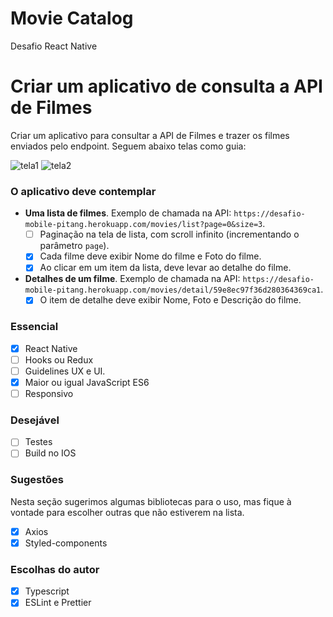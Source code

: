 # Movie Catalog
Desafio React Native

# Criar um aplicativo de consulta a API de Filmes #

Criar um aplicativo para consultar a API de Filmes e trazer os filmes enviados pelo endpoint. Seguem abaixo telas como guia:

![tela1](https://user-images.githubusercontent.com/7905193/33221593-75c45b4e-d12f-11e7-833c-cc4acbd5ef0e.png)
![tela2](https://user-images.githubusercontent.com/7905193/33221600-85b668ee-d12f-11e7-95fa-8f66bd47f6ab.png)

### **O aplicativo deve contemplar** ###

- __Uma lista de filmes__. Exemplo de chamada na API: `https://desafio-mobile-pitang.herokuapp.com/movies/list?page=0&size=3`.
    * [ ] Paginação na tela de lista, com scroll infinito (incrementando o parâmetro `page`).
    * [X] Cada filme deve exibir Nome do filme e Foto do filme.
    * [X] Ao clicar em um item da lista, deve levar ao detalhe do filme.
- __Detalhes de um filme__. Exemplo de chamada na API: `https://desafio-mobile-pitang.herokuapp.com/movies/detail/59e8ec97f36d280364369ca1`.
    * [X] O item de detalhe deve exibir Nome, Foto e Descrição do filme.

### **Essencial** ##
* [X] React Native
* [ ] Hooks ou Redux
* [ ] Guidelines UX e UI.
* [X] Maior ou igual JavaScript ES6
* [ ] Responsivo

### **Desejável** ###

* [ ] Testes
* [ ] Build no IOS

### **Sugestões** ###

Nesta seção sugerimos algumas bibliotecas para o uso, mas fique à vontade para escolher outras que não estiverem na lista.

* [X] Axios
* [X] Styled-components

### **Escolhas do autor** ###

* [X] Typescript
* [X] ESLint e Prettier
